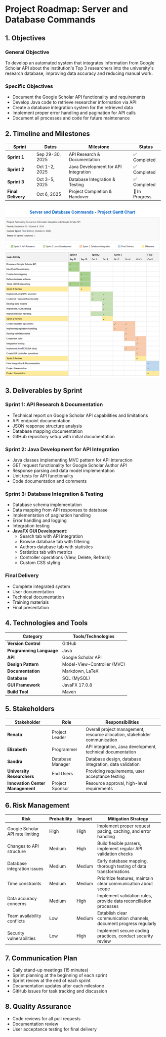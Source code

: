 # Project Roadmap: Server and Database Commands

## 1. Objectives

### General Objective
To develop an automated system that integrates information from Google Scholar API about the institution's Top 3 researchers into the university's research database, improving data accuracy and reducing manual work.

### Specific Objectives
- Document the Google Scholar API functionality and requirements
- Develop Java code to retrieve researcher information via API
- Create a database integration system for the retrieved data
- Implement proper error handling and pagination for API calls
- Document all processes and code for future maintenance

## 2. Timeline and Milestones

| Sprint | Dates | Milestone | Status |
|--------|-------|-----------|--------|
| **Sprint 1** | Sep 29-30, 2025 | API Research & Documentation | ✅ Completed |
| **Sprint 2** | Oct 1-2, 2025 | Java Development for API Integration | ✅ Completed |
| **Sprint 3** | Oct 3-5, 2025 | Database Integration & Testing | ✅ Completed |
| **Final Delivery** | Oct 6, 2025 | Project Completion & Handover | 🔄 In Progress |

![alt text](GanttChart.png)

## 3. Deliverables by Sprint

### Sprint 1: API Research & Documentation
- Technical report on Google Scholar API capabilities and limitations
- API endpoint documentation
- JSON response structure analysis
- Database mapping documentation
- GitHub repository setup with initial documentation

### Sprint 2: Java Development for API Integration
- Java classes implementing MVC pattern for API interaction
- GET request functionality for Google Scholar Author API
- Response parsing and data model implementation
- Unit tests for API functionality
- Code documentation and comments

### Sprint 3: Database Integration & Testing
- Database schema implementation
- Data mapping from API responses to database
- Implementation of pagination handling
- Error handling and logging
- Integration testing
- **JavaFX GUI Development:**
  - Search tab with API integration
  - Browse database tab with filtering
  - Authors database tab with statistics
  - Statistics tab with metrics
  - Controller operations (View, Delete, Refresh)
  - Custom CSS styling

### Final Delivery
- Complete integrated system
- User documentation
- Technical documentation
- Training materials
- Final presentation

## 4. Technologies and Tools

| Category | Tools/Technologies |
|----------|-------------------|
| **Version Control** | GitHub |
| **Programming Language** | Java |
| **API** | Google Scholar API |
| **Design Pattern** | Model-View-Controller (MVC) |
| **Documentation** | Markdown, LaTeX |
| **Database** | SQL (MySQL) |
| **GUI Framework** | JavaFX 17.0.8 |
| **Build Tool** | Maven |

## 5. Stakeholders

| Stakeholder | Role | Responsibilities |
|-------------|------|------------------|
| **Renata** | Project Leader | Overall project management, resource allocation, stakeholder communication |
| **Elizabeth** | Programmer | API integration, Java development, technical documentation |
| **Sandra** | Database Manager | Database design, database integration, data validation |
| **University Researchers** | End Users | Providing requirements, user acceptance testing |
| **Innovation Center Management** | Project Sponsor | Resource approval, high-level requirements |

## 6. Risk Management

| Risk | Probability | Impact | Mitigation Strategy |
|------|------------|--------|---------------------|
| Google Scholar API rate limiting | High | High | Implement proper request pacing, caching, and error handling |
| Changes to API structure | Medium | High | Build flexible parsers, implement regular API validation checks |
| Database integration issues | Medium | Medium | Early database mapping, thorough testing of data transformations |
| Time constraints | Medium | Medium | Prioritize features, maintain clear communication about scope |
| Data accuracy concerns | Medium | High | Implement validation rules, provide data reconciliation processes |
| Team availability conflicts | Low | Medium | Establish clear communication channels, document progress regularly |
| Security vulnerabilities | Low | High | Implement secure coding practices, conduct security review |

## 7. Communication Plan

- Daily stand-up meetings (15 minutes)
- Sprint planning at the beginning of each sprint
- Sprint review at the end of each sprint
- Documentation updates after each milestone
- GitHub issues for task tracking and discussion

## 8. Quality Assurance

- Code reviews for all pull requests
- Documentation review
- User acceptance testing for final delivery